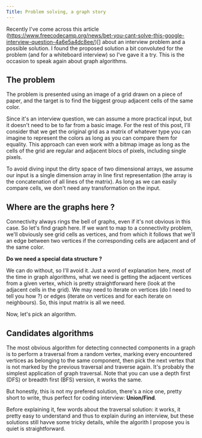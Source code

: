 ```yaml
---
Title: Problem solving, a graph story
---
```


Recently I've come across this article (https://www.freecodecamp.org/news/bet-you-cant-solve-this-google-interview-question-4a6e5a4dc8ee/)[] about an interview problem and a possible
solution. I found the proposed solution a bit convoluted for the problem (and for a
        whiteboard interview) so I've gave it a try. This is the occasion to speak again
about graph algorithms.

## The problem

The problem is presented using an image of a grid drawn on a piece of paper, and the
target is to find the biggest group adjacent cells of the same color.

Since it's an interview question, we can assume a more practical input, but it doesn't
need to be to far from a basic image. For the rest of this post, I'll consider that we get
the original grid as a matrix of whatever type you can imagine to represent the colors as
long as you can compare them for equality. This approach can even work with a bitmap image
as long as the cells of the grid are regular and adjacent blocs of pixels, including
single pixels.

To avoid diving input the dirty space of two dimensional arrays, we assume our input is a
single dimension array in line first representation (the array is the concatenation of all
        lines of the matrix). As long as we can easily compare cells, we don't need any
transformation on the input.

## Where are the graphs here ?

Connectivity always rings the bell of graphs, even if it's not obvious in this case. So
let's find graph here. If we want to map to a connectivity problem, we'll obviously see
grid cells as vertices, and from which it follows that we'll an edge between two vertices
if the corresponding cells are adjacent and of the same color.

**Do we need a special data structure ?**

We can do without, so I'll avoid it. Just a word of explanation here, most of the time in
graph algorithms, what we need is getting the adjacent vertices from a given vertex, which
is pretty straightforward here (look at the adjacent cells in the grid). We may need to
iterate on vertices (do I need to tell you how ?) or edges (iterate on vertices and for
        each iterate on neighbours). So, this input matrix is all we need.

Now, let's pick an algorithm.

## Candidates algorithms

The most obvious algorithm for detecting connected components in a graph is to perform a
traversal from a random vertex, marking every encountered vertices as belonging to the
same component, then pick the next vertex that is not marked by the previous traversal and
traverse again. It's probably the simplest application of graph traversal. Note that you
can use a depth first (DFS) or breadth first (BFS) version, it works the same.

But honestly, this is not my prefered solution, there's a nice one, pretty short to write,
    thus perfect for coding interview: **Union/Find**.

Before explaining it, few words about the traversal solution: it works, it pretty easy to
understand and thus to explain during an interview, but these solutions still havve some
tricky details, while the algorith I propose you is quiet is straightforward.
